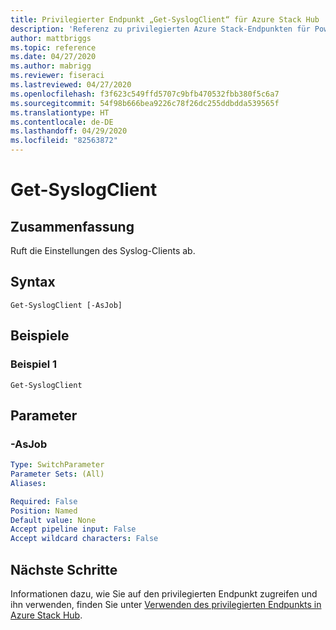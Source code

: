 ```yaml
---
title: Privilegierter Endpunkt „Get-SyslogClient“ für Azure Stack Hub
description: 'Referenz zu privilegierten Azure Stack-Endpunkten für PowerShell: Get-SyslogClient'
author: mattbriggs
ms.topic: reference
ms.date: 04/27/2020
ms.author: mabrigg
ms.reviewer: fiseraci
ms.lastreviewed: 04/27/2020
ms.openlocfilehash: f3f623c549ffd5707c9bfb470532fbb380f5c6a7
ms.sourcegitcommit: 54f98b666bea9226c78f26dc255ddbdda539565f
ms.translationtype: HT
ms.contentlocale: de-DE
ms.lasthandoff: 04/29/2020
ms.locfileid: "82563872"
---
```

# <a name="get-syslogclient"></a>Get-SyslogClient

## <a name="synopsis"></a>Zusammenfassung
Ruft die Einstellungen des Syslog-Clients ab.

## <a name="syntax"></a>Syntax

```
Get-SyslogClient [-AsJob]
```

## <a name="examples"></a>Beispiele

### <a name="example-1"></a>Beispiel 1
```
Get-SyslogClient
```

## <a name="parameters"></a>Parameter

### <a name="-asjob"></a>-AsJob


```yaml
Type: SwitchParameter
Parameter Sets: (All)
Aliases:

Required: False
Position: Named
Default value: None
Accept pipeline input: False
Accept wildcard characters: False
```
## <a name="next-steps"></a>Nächste Schritte

Informationen dazu, wie Sie auf den privilegierten Endpunkt zugreifen und ihn verwenden, finden Sie unter [Verwenden des privilegierten Endpunkts in Azure Stack Hub](https://docs.microsoft.com/azure-stack/operator/azure-stack-privileged-endpoint).
